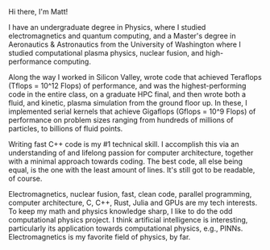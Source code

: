 Hi there, I'm Matt! 

I have an undergraduate degree in Physics, where I studied electromagnetics and quantum computing, and a Master's degree in Aeronautics & Astronautics from the University of Washington where I studied computational plasma physics, nuclear fusion, and high-performance computing. 

Along the way I worked in Silicon Valley, wrote code that achieved Teraflops (Tflops = 10^12 Flops) of performance, and was the highest-performing code in the entire class, on a graduate HPC final, and then wrote both a fluid, and kinetic, plasma simulation from the ground floor up. In these, I implemented serial kernels that achieve Gigaflops (Gflops = 10^9 Flops) of performance on problem sizes ranging from hundreds of millions of particles, to billions of fluid points. 

Writing fast C++ code is my #1 technical skill. I accomplish this via an understanding of and lifelong passion for computer architecture, together with a minimal approach towards coding. The best code, all else being equal, is the one with the least amount of lines. It's still got to be readable, of course. 

Electromagnetics, nuclear fusion, fast, clean code, parallel programming, computer architecture, C, C++, Rust, Julia and GPUs are my tech interests. To keep my math and physics knowledge sharp, I like to do the odd computational physics project. I think artificial intelligence is interesting, particularly its application towards computational physics, e.g., PINNs. Electromagnetics is my favorite field of physics, by far.
